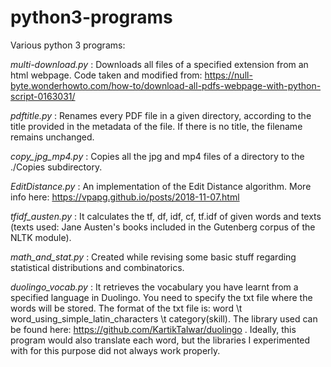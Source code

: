 # python3-programs
Various python 3 programs:

*multi-download.py* :
Downloads all files of a specified extension from an html webpage.
Code taken and modified from: https://null-byte.wonderhowto.com/how-to/download-all-pdfs-webpage-with-python-script-0163031/

*pdftitle.py* :
Renames every PDF file in a given directory, according to the title provided in the metadata of the file. If there is no title, the filename remains unchanged.

*copy_jpg_mp4.py* :
Copies all the jpg and mp4 files of a directory to the ./Copies subdirectory.

*EditDistance.py* :
An implementation of the Edit Distance algorithm. More info here: https://vpapg.github.io/posts/2018-11-07.html

*tfidf_austen.py* :
It calculates the tf, df, idf, cf, tf.idf of given words and texts (texts used: Jane Austen's books included in the Gutenberg corpus of the NLTK module).

*math_and_stat.py* :
Created while revising some basic stuff regarding statistical distributions and combinatorics.

*duolingo_vocab.py* :
It retrieves the vocabulary you have learnt from a specified language in Duolingo. You need to specify the txt file where the words will be stored. The format of the txt file is: word \t word_using_simple_latin_characters \t category(skill). The library used can be found here: https://github.com/KartikTalwar/duolingo . Ideally, this program would also translate each word, but the libraries I experimented with for this purpose did not always work properly.
